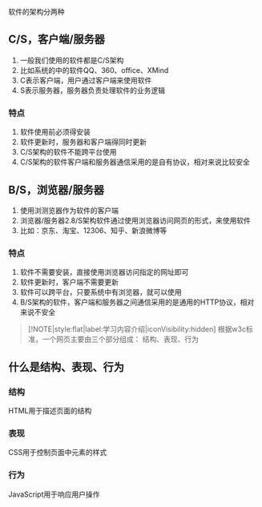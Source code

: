 软件的架构分两种

## C/S，客户端/服务器
1. 一般我们使用的软件都是C/S架构
2. 比如系统的中的软件QQ、360、office、XMind
3. C表示客户端，用户通过客户端来使用软件
4. S表示服务器，服务器负责处理软件的业务逻辑

### 特点
1. 软件使用前必须得安装
2. 软件更新时，服务器和客户端得同时更新
3. C/S架构的软件不能跨平台使用
4. C/S架构的软件客户端和服务器通信采用的是自有协议，相对来说比较安全

## B/S，浏览器/服务器
1. 使用浏测览器作为软件的客户端
2. 浏览器/服务器2.8/S架构软件通过使用浏览器访问网页的形式，来使用软件
3. 比如：京东、淘宝、12306、知乎、新浪微博等

### 特点
1. 软件不需要安装，直接使用浏览器访问指定的网址即可
2. 软件更新时，客户端不需要更新
3. 软件可以跨平台，只要系统中有浏览器，就可以使用
4. B/S架构的软件，客户端和服务器之间通信采用的是通用的HTTP协议，相对来说不安全


> [!NOTE|style:flat|label:学习内容介绍|iconVisibility:hidden]
> 根据w3c标准，一个网页主要由三个部分组成：
> 结构、表现、行为
## 什么是结构、表现、行为
### 结构
HTML用于描述页面的结构
### 表现
CSS用于控制页面中元素的样式
### 行为
JavaScript用于响应用户操作
